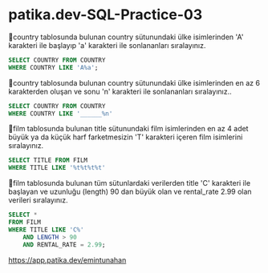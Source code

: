 # patika.dev-SQL-Practice-03

🔸country tablosunda bulunan country sütunundaki ülke isimlerinden 'A' karakteri ile başlayıp 'a' karakteri ile sonlananları sıralayınız.
``` sql
SELECT COUNTRY FROM COUNTRY 
WHERE COUNTRY LIKE 'A%a';

```

🔸country tablosunda bulunan country sütunundaki ülke isimlerinden en az 6 karakterden oluşan ve sonu 'n' karakteri ile sonlananları sıralayınız..
``` sql
SELECT COUNTRY FROM COUNTRY 
WHERE COUNTRY LIKE '______%n'

```

🔸film tablosunda bulunan title sütunundaki film isimlerinden en az 4 adet büyük ya da küçük harf farketmesizin 'T' karakteri içeren film isimlerini sıralayınız.
``` sql
SELECT TITLE FROM FILM 
WHERE TITLE LIKE '%t%t%t%t'
```

🔸film tablosunda bulunan tüm sütunlardaki verilerden title 'C' karakteri ile başlayan ve uzunluğu (length) 90 dan büyük olan ve rental_rate 2.99 olan verileri sıralayınız.
``` sql
SELECT *
FROM FILM
WHERE TITLE LIKE 'C%'
	AND LENGTH > 90
	AND RENTAL_RATE = 2.99;

```

https://app.patika.dev/emintunahan
